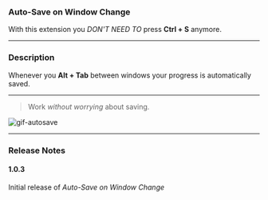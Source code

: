 ### Auto-Save on Window Change


With this extension you *DON'T NEED TO* press **Ctrl + S** anymore.

---

### Description

Whenever you **Alt + Tab** between windows your progress is automatically saved.

---

> Work *without worrying* about saving.

![gif-autosave](https://user-images.githubusercontent.com/32580511/58637255-ca5c6b00-82fa-11e9-89d1-120761537619.gif)

---

### Release Notes

#### 1.0.3

Initial release of *Auto-Save on Window Change*
